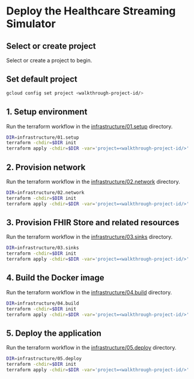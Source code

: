 <!--
Copyright 2022 Google LLC

Licensed under the Apache License, Version 2.0 (the "License");
you may not use this file except in compliance with the License.
You may obtain a copy of the License at

    https://www.apache.org/licenses/LICENSE-2.0

Unless required by applicable law or agreed to in writing, software
distributed under the License is distributed on an "AS IS" BASIS,
WITHOUT WARRANTIES OR CONDITIONS OF ANY KIND, either express or implied.
See the License for the specific language governing permissions and
limitations under the License.
-->

# Deploy the Healthcare Streaming Simulator

## Select or create project

Select or create a project to begin.

<walkthrough-project-setup></walkthrough-project-setup>

## Set default project

```sh
gcloud config set project <walkthrough-project-id/>
```

## 1. Setup environment

Run the terraform workflow in
the [infrastructure/01.setup](infrastructure/01.setup) directory.

```sh
DIR=infrastructure/01.setup
terraform -chdir=$DIR init
terraform apply -chdir=$DIR -var='project=<walkthrough-project-id/>'
```

## 2. Provision network

Run the terraform workflow in
the [infrastructure/02.network](infrastructure/02.network) directory.

```sh
DIR=infrastructure/02.network
terraform -chdir=$DIR init
terraform apply -chdir=$DIR -var='project=<walkthrough-project-id/>'
```

## 3. Provision FHIR Store and related resources

Run the terraform workflow in
the [infrastructure/03.sinks](infrastructure/03.sinks) directory.

```sh
DIR=infrastructure/03.sinks
terraform -chdir=$DIR init
terraform apply -chdir=$DIR -var='project=<walkthrough-project-id/>'
```

## 4. Build the Docker image

Run the terraform workflow in
the [infrastructure/04.build](infrastructure/04.build) directory.

```sh
DIR=infrastructure/04.build
terraform -chdir=$DIR init
terraform apply -chdir=$DIR -var='project=<walkthrough-project-id/>'
```

## 5. Deploy the application

Run the terraform workflow in
the [infrastructure/05.deploy](infrastructure/05.deploy) directory.

```sh
DIR=infrastructure/05.deploy
terraform -chdir=$DIR init
terraform apply -chdir=$DIR -var='project=<walkthrough-project-id/>'
```
